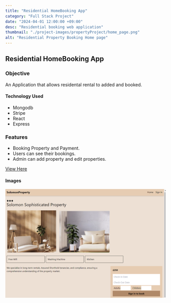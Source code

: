 ```yaml
---
title: "Residential HomeBooking App"
category: "Full Stack Project"
date: "2024-04-01 12:00:00 +09:00"
desc: "Residential booking web application"
thumbnail: "./project-images/propertyProject/home_page.png"
alt: "Residential Property Booking Home page"
---
```

## Residential HomeBooking App

### Objective
An Application that allows residental rental to added and booked.

#### Technology Used 
- Mongodb
- Stripe
- React
- Express

### Features
 - Booking Property and Payment.
 - Users can see their bookings.
 - Admin can add property and edit properties.

[View Here](https://signatureproperty.onrender.com/)

#### Images  
  ![Property Details Page](./images/propertyProject/individual_page.png)






